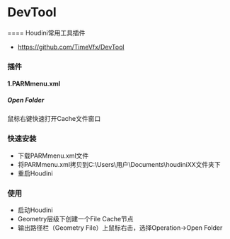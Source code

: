 # DevTool
====
Houdini常用工具插件

- https://github.com/TimeVfx/DevTool
### 插件
#### 1.PARMmenu.xml
##### Open Folder
鼠标右键快速打开Cache文件窗口


### 快速安装

- 下载PARMmenu.xml文件
- 将PARMmenu.xml拷贝到C:\Users\用户\Documents\houdiniXX文件夹下
- 重启Houdini

### 使用
- 启动Houdini
- Geometry层级下创建一个File Cache节点
- 输出路径栏（Geometry File）上鼠标右击，选择Operation->Open Folder


